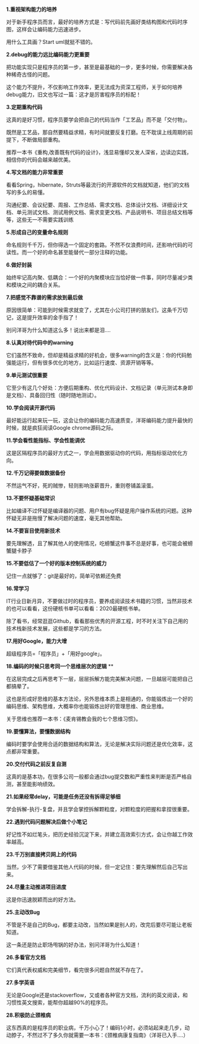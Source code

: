 
**1.重视架构能力的培养**



对于新手程序员而言，最好的培养方式是：写代码前先画好类结构图和代码时序图，这样会让编码能力迅速进步。



用什么工具画？Start uml就挺不错的。



**2.debug的能力远比编码能力更重要**



把功能实现只是程序员的第一步，甚至是最基础的一步，更多时候，你需要解决各种稀奇古怪的问题。



这个能力不提升，不仅影响工作效率，更无法成为资深工程师，关于如何培养debug能力，旧文也写过一篇：这才是厉害程序员的标配！



**3.定期重构代码**



这真的是好习惯，程序员要学会把自己的代码当作「工艺品」而不是「交付物」。



既然是工艺品，那自然要精益求精，有时间就要反复打磨。在不耽误上线周期的前提下，不断做局部重构。



推荐一本书《重构,改善既有代码的设计》，浅显易懂却又发人深省，边读边实践，相信你的代码会越来越优美。



**4.写文档的能力非常重要**



看看Spring，hibernate，Struts等最流行的开源软件的文档就知道，他们的文档写的多么的易懂。



沟通纪要、会议纪要、周报、工作总结、需求文档、总体设计文档、详细设计文档、单元测试文档、测试用例文档、需求变更文档、产品说明书、项目总结文档等等，这些无一不需要实践训练



**5.形成自己的变量命名规则**



命名规则千千万，但你得选一个固定的套路。不然不仅浪费时间，还影响代码的可读性。而一个好的命名甚至能替代一部分注释的功能。



**6.做好封装**



始终牢记高内聚、低耦合：一个好的内聚模块应当恰好做一件事，同时尽量减少类和模块之间的耦合关系。



**7.把感觉不靠谱的需求放到最后做**



原因很简单：可能到时候需求就变了，尤其在小公司打拼的朋友们，这条千万切记，这是提升效率的金手指了！



别问洋哥为什么知道这么多！说出来都是泪....



**8.认真对待代码中的warning**



它们虽然不致命，但却是精益求精的好机会，很多warning的含义是：你的代码勉强能运行，但有很多优化的地方，比如运行速度、资源开销等等。



**9.单元测试很重要**



它至少有这几个好处：方便后期重构、优化代码设计、文档记录（单元测试本身即是文档）、具备回归性（随时随地测试）。



**10.学会阅读开源代码**



最好能运行起来玩一玩，这会让你的编码能力高速质变，洋哥编码能力提升最快的时候，就是疯狂阅读Google chrome源码之际。



**11.学会看性能指标、学会性能调优**



这是区隔程序员的最好方式之一，学会用数据驱动你的代码，用指标驱动优化方向。



**12.千万记得要做数据备份**


不然运气不好，死的贼惨，轻则影响涨薪晋升，重则卷铺盖滚蛋。



**13.不要怀疑基础常识**



比如编译不过怀疑是编译器的问题、用户有bug怀疑是用户操作系统的问题。这种怀疑无非是拖慢了解决问题的速度，毫无其他帮助。



**14.不要盲目使用新技术**



要先理解透，且了解其他人的使用情况，吃螃蟹这件事不总是好事，也可能会被螃蟹腿卡脖子



**15.不要低估了一个好的版本控制系统的威力**



记住一点就够了：git是最好的，简单可依赖还免费



**16.常学习**



IT行业日新月异，不要做过时的程序员，要养成阅读技术书籍的习惯，当然非技术的也可以看看，这份硬核书单可以看看：2020最硬核书单。



除了看书，经常逛逛Github，看看那些优秀的开源工程，时不时关注下自己用的技术栈新技术发展，这些都是学习的方法。



**17.用好Google，能力大增**



超级程序员=「程序员」+「用好google」。



**18.编码的时候只思考同一个思维层次的逻辑**
**


在这层完成之后再思考下一层，层层拆解方能完美解决问题，一旦越层可能把自己都搞晕了。



这也是形成好思维的基本方法论，另外思维本质上是相通的，你能锻炼出一个好的编码思维、架构思维，大概率你也能锻炼出好的管理思维、商业思维。



关于思维也推荐一本书：《麦肯锡教会我的七个思维习惯》。



**19.要懂算法，要懂数据结构**



编码时要学会使用合适的数据结构和算法，无论是解决实际问题还是优化效率，这点都非常重要。



**20.交付代码之前反复自测**



这真的是基本功，在很多公司一般都会通过bug提交数和严重性来判断是否严格自测，甚至能影响绩效。



**21.如果经常delay，可能是任务还没有拆得足够细**



学会拆解-执行-复盘，并且学会掌控拆解颗粒度，对颗粒度的把握和拿捏很重要。



**22.遇到代码问题解决后做个小笔记**



好记性不如烂笔头，把历史经验沉淀下来，并建立高效索引方式，会让你越工作效率越高。



**23.千万别直接拷贝网上的代码**



当然，少不了需要借鉴其他人代码的时候，但一定记住：要先理解然后自己写出来。



**24.尽量主动推进项目进度**



这是你迅速脱颖而出的好方法。



**25.主动改Bug**



不管是不是自己的Bug，都要主动改，当然如果是别人的，改完后要尽可能让老板知道。



这一条还是防止职场甩锅的好办法，别问洋哥为什么知道！



**26.多看官方文档**



它们真代表权威和完美细节，看完很多问题自然就不存在了。



**27.多学英语**



无论是Google还是stackoverflow，又或者各种官方文档，流利的英文阅读，和习惯性英文搜索，能帮你超越90%的程序员。



**28.积极防止颈椎病**



这东西真的是程序员的职业病，千万小心了！编码1小时，必须站起来走几步，动动脖子，不然过不了多久你就需要一本书：《颈椎病康复指南》（洋哥已入手....）

